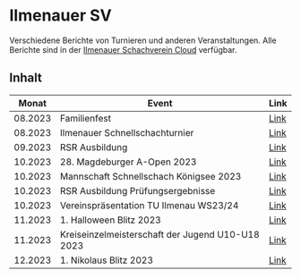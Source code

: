 # Ilmenauer SV
Verschiedene Berichte von Turnieren und anderen Veranstaltungen. Alle Berichte sind in der [Ilmenauer Schachverein Cloud](https://cloud.ilmenauer-schachverein.de) verfügbar.  

## Inhalt
| Monat   | Event                                  | Link |
|---------|----------------------------------------|------|
| 08.2023 | Familienfest                           |  [Link](2023_08_Familienfest)    |
| 08.2023 | Ilmenauer Schnellschachturnier         |  [Link](2023_08_Ilmenauer_Schnellschachturnier)    |
| 09.2023 | RSR Ausbildung                         |  [Link](2023_09_RSR_Ausbildung)    |
| 10.2023 | 28. Magdeburger A-Open 2023            |  [Link](2023_10_Magdeburg_Open_28)    |
| 10.2023 | Mannschaft Schnellschach Königsee 2023 |  [Link](2023_10_Mannschaftsschnellschachpokal-Schach-Königssee)    |
| 10.2023 | RSR Ausbildung Prüfungsergebnisse      |  [Link](2023_10_RSR_Ausbildung_Nachtrag)    |
| 10.2023 | Vereinspräsentation TU Ilmenau WS23/24 |  [Link](2023_10_Vereinspräsentation_TUIlmenau_WS2324)    |
| 11.2023 | 1. Halloween Blitz 2023                |  [Link](2023_11_Halloween_Blitz)    |
| 11.2023 | Kreiseinzelmeisterschaft der Jugend U10-U18 2023             |  [Link](2023_11_KJEM_IK)    |
| 12.2023 | 1. Nikolaus Blitz 2023                 |  [Link](2023_12_Nikolaus_Blitz)    |

